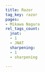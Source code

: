 ```yaml
---
title: Razor
tag_key: razor
pages:
- Mikawa Nagura
rel_tags_count:
  jnat:
  - 1
  - JNAT
  sharpening:
  - 1
  - sharpening

---
```

